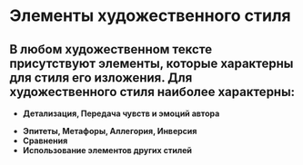 # **Элементы художественного стиля**

## В любом художественном тексте присутствуют __**элементы**__, которые характерны для стиля его изложения. Для художественного стиля наиболее характерны:

* __Детализация, Передача чувств и эмоций автора__
- **__Эпитеты, Метафоры, Аллегория, Инверсия__**
- **Сравнения**
- __**Использование элементов других стилей**__
